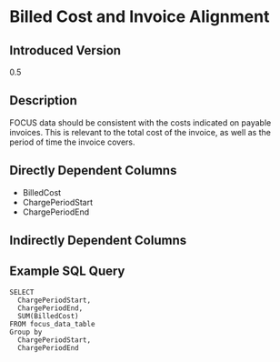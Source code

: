 # Billed Cost and Invoice Alignment

## Introduced Version
0.5

## Description
FOCUS data should be consistent with the costs indicated on payable invoices. This is relevant to the total cost of the invoice, as well as the period of time the invoice covers.

## Directly Dependent Columns
* BilledCost
* ChargePeriodStart
* ChargePeriodEnd

## Indirectly Dependent Columns



## Example SQL Query
```
SELECT
  ChargePeriodStart,
  ChargePeriodEnd,
  SUM(BilledCost)
FROM focus_data_table
Group by
  ChargePeriodStart,
  ChargePeriodEnd
```
